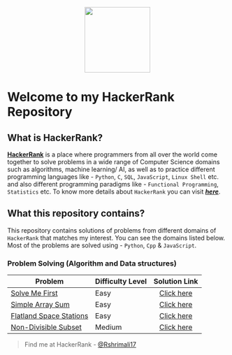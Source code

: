 <p align="center">
  <img height=150 src="https://user-images.githubusercontent.com/46785798/59959996-d810a500-94e2-11e9-91ab-e47196f8fcf6.jpg">

</p>

# Welcome to my HackerRank Repository 

## What is HackerRank?
[__HackerRank__](https://www.hackerrank.com/) is a place where programmers from all over the world come together to solve problems in a wide range of Computer Science domains such as algorithms, machine learning/ AI, as well as to practice different programming languages like - `Python`, `C`, `SQL`, `JavaScript`, `Linux Shell` etc. and also different programming paradigms like - `Functional Programming`, `Statistics` etc. To know more details about `HackerRank` you can visit [___here___](https://www.hackerrank.com/faq). 


## What this repository contains?

This repository contains solutions of problems from different domains of `HackerRank` that matches my interest. You can see the domains listed below. Most of the problems are solved using - `Python`, `Cpp` & `JavaScript`.
 
### Problem Solving (Algorithm and Data structures)
| Problem | Difficulty Level | Solution Link |
|---------|------------------|:-------------:|
|[Solve Me First](https://www.hackerrank.com/challenges/solve-me-first/problem)| Easy | [Click here](https://github.com/Rshrimali17/Hackerrank-Questions/blob/40b6778f83f388fd367ddc541d6e21ebb35ab7a0/Problem%20Solving/Solve_Me_First.cpp) |   
|[Simple Array Sum](https://www.hackerrank.com/challenges/simple-array-sum/problem)| Easy | [Click here](https://github.com/Rshrimali17/Hackerrank-Questions/blob/30c7e795b222d58a441e0f101a326e983a05ab07/Problem%20Solving/Simple_array_sum) |   
|[Flatland Space Stations](https://www.hackerrank.com/challenges/flatland-space-stations/copy-from/194688221)| Easy | [Click here](https://github.com/Rshrimali17/Hackerrank-Questions/blob/master/Problem%20Solving/Flatland_Space_Stations.cpp) |   
|[Non-Divisible Subset](https://www.hackerrank.com/challenges/non-divisible-subset/problem) | Medium | [Click here](https://github.com/Rshrimali17/Hackerrank-Questions/blob/master/Problem%20Solving/Non_Divisible_subset.cpp) |   


> Find me at HackerRank - [@Rshrimali17](https://www.hackerrank.com/Rshrimali17) 